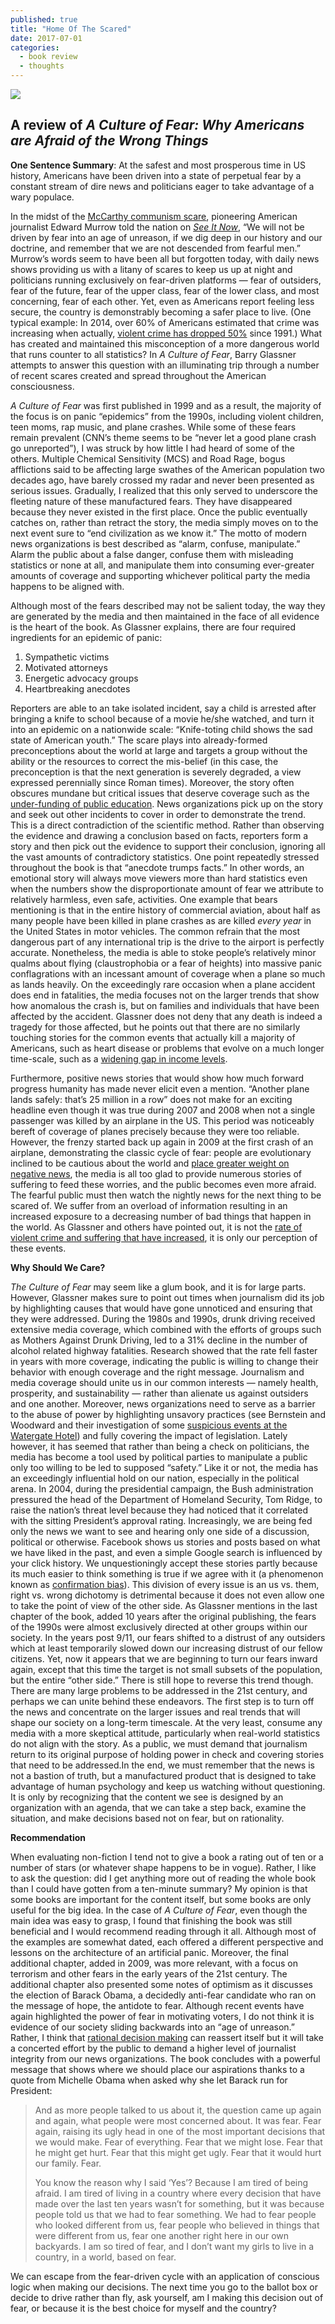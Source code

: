 ```yaml
---
published: true
title: "Home Of The Scared"
date: 2017-07-01
categories:
  - book review
  - thoughts
---
```

![](https://miro.medium.com/max/2000/1*N4ILKleHoKO4QjxX7jP-ow.jpeg?q=20)

## A review of _A Culture of Fear: Why Americans are Afraid of the Wrong Things_

**One Sentence Summary**: At the safest and most prosperous time in US history, Americans have been driven into a state of perpetual fear by a constant stream of dire news and politicians eager to take advantage of a wary populace.

In the midst of the [McCarthy communism scare](http://www.ushistory.org/us/53a.asp?), pioneering American journalist Edward Murrow told the nation on [_See It Now_](https://en.wikipedia.org/wiki/See_It_Now?), “We will not be driven by fear into an age of unreason, if we dig deep in our history and our doctrine, and remember that we are not descended from fearful men.” Murrow’s words seem to have been all but forgotten today, with daily news shows providing us with a litany of scares to keep us up at night and politicians running exclusively on fear-driven platforms — fear of outsiders, fear of the future, fear of the upper class, fear of the lower class, and most concerning, fear of each other. Yet, even as Americans report feeling less secure, the country is demonstrably becoming a safer place to live. (One typical example: In 2014, over 60% of Americans estimated that crime was increasing when actually, [violent crime has dropped 50%](https://www.brennancenter.org/blog/americas-faulty-perception-crime-rates?) since 1991.) What has created and maintained this misconception of a more dangerous world that runs counter to all statistics? In _A Culture of Fear_, Barry Glassner attempts to answer this question with an illuminating trip through a number of recent scares created and spread throughout the American consciousness.

_A Culture of Fear_ was first published in 1999 and as a result, the majority of the focus is on panic “epidemics” from the 1990s, including violent children, teen moms, rap music, and plane crashes. While some of these fears remain prevalent (CNN’s theme seems to be “never let a good plane crash go unreported”), I was struck by how little I had heard of some of the others. Multiple Chemical Sensitivity (MCS) and Road Rage, bogus afflictions said to be affecting large swathes of the American population two decades ago, have barely crossed my radar and never been presented as serious issues. Gradually, I realized that this only served to underscore the fleeting nature of these manufactured fears. They have disappeared because they never existed in the first place. Once the public eventually catches on, rather than retract the story, the media simply moves on to the next event sure to “end civilization as we know it.” The motto of modern news organizations is best described as “alarm, confuse, manipulate.” Alarm the public about a false danger, confuse them with misleading statistics or none at all, and manipulate them into consuming ever-greater amounts of coverage and supporting whichever political party the media happens to be aligned with.

<!--more-->

Although most of the fears described may not be salient today, the way they are generated by the media and then maintained in the face of all evidence is the heart of the book. As Glassner explains, there are four required ingredients for an epidemic of panic:

1.  Sympathetic victims
2.  Motivated attorneys
3.  Energetic advocacy groups
4.  Heartbreaking anecdotes

Reporters are able to an take isolated incident, say a child is arrested after bringing a knife to school because of a movie he/she watched, and turn it into an epidemic on a nationwide scale: “Knife-toting child shows the sad state of American youth.” The scare plays into already-formed preconceptions about the world at large and targets a group without the ability or the resources to correct the mis-belief (in this case, the preconception is that the next generation is severely degraded, a view expressed perennially since Roman times). Moreover, the story often obscures mundane but critical issues that deserve coverage such as the [under-funding of public education](https://www.washingtonpost.com/news/answer-sheet/wp/2012/11/25/how-grossly-underfunded-are-public-schools/?utm_term=.e58d5fdad6b4&). News organizations pick up on the story and seek out other incidents to cover in order to demonstrate the trend. This is a direct contradiction of the scientific method. Rather than observing the evidence and drawing a conclusion based on facts, reporters form a story and then pick out the evidence to support their conclusion, ignoring all the vast amounts of contradictory statistics. One point repeatedly stressed throughout the book is that “anecdote trumps facts.” In other words, an emotional story will always move viewers more than hard statistics even when the numbers show the disproportionate amount of fear we attribute to relatively harmless, even safe, activities. One example that bears mentioning is that in the entire history of commercial aviation, about half as many people have been killed in plane crashes as are killed _every year_ in the United States in motor vehicles. The common refrain that the most dangerous part of any international trip is the drive to the airport is perfectly accurate. Nonetheless, the media is able to stoke people’s relatively minor qualms about flying (claustrophobia or a fear of heights) into massive panic conflagrations with an incessant amount of coverage when a plane so much as lands heavily. On the exceedingly rare occasion when a plane accident does end in fatalities, the media focuses not on the larger trends that show how anomalous the crash is, but on families and individuals that have been affected by the accident. Glassner does not deny that any death is indeed a tragedy for those affected, but he points out that there are no similarly touching stories for the common events that actually kill a majority of Americans, such as heart disease or problems that evolve on a much longer time-scale, such as a [widening gap in income levels](http://www.cbpp.org/research/poverty-and-inequality/a-guide-to-statistics-on-historical-trends-in-income-inequality?).

Furthermore, positive news stories that would show how much forward progress humanity has made never elicit even a mention. “Another plane lands safely: that’s 25 million in a row” does not make for an exciting headline even though it was true during 2007 and 2008 when not a single passenger was killed by an airplane in the US. This period was noticeably bereft of coverage of planes precisely because they were too reliable. However, the frenzy started back up again in 2009 at the first crash of an airplane, demonstrating the classic cycle of fear: people are evolutionary inclined to be cautious about the world and [place greater weight on negative news](http://bigthink.com/in-their-own-words/why-we-love-bad-news-understanding-negativity-bias?), the media is all too glad to provide numerous stories of suffering to feed these worries, and the public becomes even more afraid. The fearful public must then watch the nightly news for the next thing to be scared of. We suffer from an overload of information resulting in an increased exposure to a decreasing number of bad things that happen in the world. As Glassner and others have pointed out, it is not the [rate of violent crime and suffering that have increased](https://www.theatlantic.com/politics/archive/2016/04/what-caused-the-crime-decline/477408/?), it is only our perception of these events.

**Why Should We Care?**

_The Culture of Fear_ may seem like a glum book, and it is for large parts. However, Glassner makes sure to point out times when journalism did its job by highlighting causes that would have gone unnoticed and ensuring that they were addressed. During the 1980s and 1990s, drunk driving received extensive media coverage, which combined with the efforts of groups such as Mothers Against Drunk Driving, led to a 31% decline in the number of alcohol related highway fatalities. Research showed that the rate fell faster in years with more coverage, indicating the public is willing to change their behavior with enough coverage and the right message. Journalism and media coverage should unite us in our common interests — namely health, prosperity, and sustainability — rather than alienate us against outsiders and one another. Moreover, news organizations need to serve as a barrier to the abuse of power by highlighting unsavory practices (see Bernstein and Woodward and their investigation of some [suspicious events at the Watergate Hotel](http://watergate.info/?)) and fully covering the impact of legislation. Lately however, it has seemed that rather than being a check on politicians, the media has become a tool used by political parties to manipulate a public only too willing to be led to supposed “safety.” Like it or not, the media has an exceedingly influential hold on our nation, especially in the political arena. In 2004, during the presidential campaign, the Bush administration pressured the head of the Department of Homeland Security, Tom Ridge, to raise the nation’s threat level because they had noticed that it correlated with the sitting President’s approval rating. Increasingly, we are being fed only the news we want to see and hearing only one side of a discussion, political or otherwise. Facebook shows us stories and posts based on what we have liked in the past, and even a simple Google search is influenced by your click history. We unquestioningly accept these stories partly because its much easier to think something is true if we agree with it (a phenomenon known as [confirmation bias](https://www.psychologytoday.com/blog/science-choice/201504/what-is-confirmation-bias?)). This division of every issue is an us vs. them, right vs. wrong dichotomy is detrimental because it does not even allow one to take the point of view of the other side. As Glassner mentions in the last chapter of the book, added 10 years after the original publishing, the fears of the 1990s were almost exclusively directed at other groups within our society. In the years post 9/11, our fears shifted to a distrust of any outsiders which at least temporarily slowed down our increasing distrust of our fellow citizens. Yet, now it appears that we are beginning to turn our fears inward again, except that this time the target is not small subsets of the population, but the entire “other side.” There is still hope to reverse this trend though. There are many large problems to be addressed in the 21st century, and perhaps we can unite behind these endeavors. The first step is to turn off the news and concentrate on the larger issues and real trends that will shape our society on a long-term timescale. At the very least, consume any media with a more skeptical attitude, particularly when real-world statistics do not align with the story. As a public, we must demand that journalism return to its original purpose of holding power in check and covering stories that need to be addressed.In the end, we must remember that the news is not a bastion of truth, but a manufactured product that is designed to take advantage of human psychology and keep us watching without questioning. It is only by recognizing that the content we see is designed by an organization with an agenda, that we can take a step back, examine the situation, and make decisions based not on fear, but on rationality.

**Recommendation**

When evaluating non-fiction I tend not to give a book a rating out of ten or a number of stars (or whatever shape happens to be in vogue). Rather, I like to ask the question: did I get anything more out of reading the whole book than I could have gotten from a ten-minute summary? My opinion is that some books are important for the content itself, but some books are only useful for the big idea. In the case of _A Culture of Fear_, even though the main idea was easy to grasp, I found that finishing the book was still beneficial and I would recommend reading through it all. Although most of the examples are somewhat dated, each offered a different perspective and lessons on the architecture of an artificial panic. Moreover, the final additional chapter, added in 2009, was more relevant, with a focus on terrorism and other fears in the early years of the 21st century. The additional chapter also presented some notes of optimism as it discusses the election of Barack Obama, a decidedly anti-fear candidate who ran on the message of hope, the antidote to fear. Although recent events have again highlighted the power of fear in motivating voters, I do not think it is evidence of our society sliding backwards into an “age of unreason.” Rather, I think that [rational decision making](https://www.boundless.com/management/textbooks/boundless-management-textbook/decision-making-10/rational-and-nonrational-decision-making-76/rational-decision-making-369-8376/?) can reassert itself but it will take a concerted effort by the public to demand a higher level of journalist integrity from our news organizations. The book concludes with a powerful message that shows where we should place our aspirations thanks to a quote from Michelle Obama when asked why she let Barack run for President:

> And as more people talked to us about it, the question came up again and again, what people were most concerned about. It was fear. Fear again, raising its ugly head in one of the most important decisions that we would make. Fear of everything. Fear that we might lose. Fear that he might get hurt. Fear that this might get ugly. Fear that it would hurt our family. Fear.
>
> You know the reason why I said ‘Yes’? Because I am tired of being afraid. I am tired of living in a country where every decision that have made over the last ten years wasn’t for something, but it was because people told us that we had to fear something. We had to fear people who looked different from us, fear people who believed in things that were different from us, fear one another right here in our own backyards. I am so tired of fear, and I don’t want my girls to live in a country, in a world, based on fear.

We can escape from the fear-driven cycle with an application of conscious logic when making our decisions. The next time you go to the ballot box or decide to drive rather than fly, ask yourself, am I making this decision out of fear, or because it is the best choice for myself and the country?
